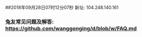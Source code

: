 ##2018年09月28日07时12分07秒 新址: 104.248.140.161
### 兔友常见问题及解答: https://github.com/wanggonging/d/blob/w/FAQ.md
